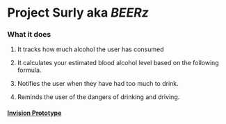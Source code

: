 
# Project Surly aka *BEERz*

### What it does
1. It tracks how much alcohol the user has consumed

2. It calculates your estimated blood alcohol level based on the following formula.

3. Notifies the user when they have had too much to drink.

4. Reminds the user of the dangers of drinking and driving.

#### [Invision Prototype](https://invis.io/GXFFJZWDR7C)

